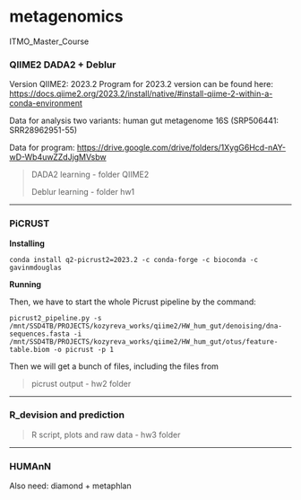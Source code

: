 # metagenomics
ITMO_Master_Course

### QIIME2 DADA2 + Deblur
Version QIIME2: 2023.2 
Program for 2023.2 version can be found here: https://docs.qiime2.org/2023.2/install/native/#install-qiime-2-within-a-conda-environment 

Data for analysis two variants: human gut metagenome 16S (SRP506441: SRR28962951-55)

Data for program: https://drive.google.com/drive/folders/1XygG6Hcd-nAY-wD-Wb4uwZZdJjgMVsbw 

>DADA2 learning - folder QIIME2
>
>Deblur learning - folder hw1
>
_________________________________________________________________________________________________________________________________________________
### PiCRUST 
**Installing** 
```
conda install q2-picrust2=2023.2 -c conda-forge -c bioconda -c gavinmdouglas
```
**Running**

Then, we have to start the whole Picrust pipeline by the command: 

```
picrust2_pipeline.py -s /mnt/SSD4TB/PROJECTS/kozyreva_works/qiime2/HW_hum_gut/denoising/dna-sequences.fasta -i /mnt/SSD4TB/PROJECTS/kozyreva_works/qiime2/HW_hum_gut/otus/feature-table.biom -o picrust -p 1
```
Then we will get a bunch of files, including the files from 
> picrust output - hw2 folder 
_________________________________________________________________________________________________________________________________________________

### R_devision and prediction
> R script, plots and raw data - hw3 folder

_________________________________________________________________________________________________________________________________________________

### HUMAnN
Also need: diamond + metaphlan 
